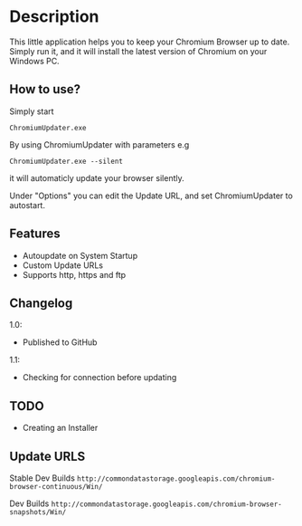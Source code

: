 Description
===========
This little application helps you to keep your Chromium Browser up to date.
Simply run it, and it will install the latest version of Chromium on your Windows PC.

How to use?
-----------
Simply start

`ChromiumUpdater.exe`

By using ChromiumUpdater with parameters e.g

`ChromiumUpdater.exe --silent`

it will automaticly update your browser silently.

Under "Options" you can edit the Update URL, and set ChromiumUpdater to autostart.

Features
--------
* Autoupdate on System Startup
* Custom Update URLs
* Supports http, https and ftp



Changelog
---------
1.0:
* Published to GitHub

1.1:
* Checking for connection before updating

TODO
----
* Creating an Installer

Update URLS
-----------
Stable Dev Builds
`http://commondatastorage.googleapis.com/chromium-browser-continuous/Win/`

Dev Builds
`http://commondatastorage.googleapis.com/chromium-browser-snapshots/Win/`